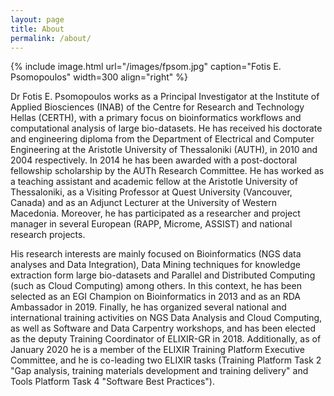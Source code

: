 ```yaml
---
layout: page
title: About
permalink: /about/
---
```


{% include image.html url="/images/fpsom.jpg" caption="Fotis E. Psomopoulos" width=300 align="right" %}

Dr Fotis E. Psomopoulos works as a Principal Investigator at the Institute of Applied Biosciences (INAB) of the Centre for Research and Technology Hellas (CERTH), with a primary focus on bioinformatics workflows and computational analysis of large bio-datasets. He has received his doctorate and engineering diploma from the Department of Electrical and Computer Engineering at the Aristotle University of Thessaloniki (AUTH), in 2010 and 2004 respectively. In 2014 he has been awarded with a post-doctoral fellowship scholarship by the AUTh Research Committee. He has worked as a teaching assistant and academic fellow at the Aristotle University of Thessaloniki, as a Visiting Professor at Quest University (Vancouver, Canada) and as an Adjunct Lecturer at the University of Western Macedonia. Moreover, he has participated as a researcher and project manager in several European (RAPP, Microme, ASSIST) and national research projects.

His research interests are mainly focused on Bioinformatics (NGS data analyses and Data Integration), Data Mining techniques for knowledge extraction form large bio-datasets and Parallel and Distributed Computing (such as Cloud Computing) among others. In this context, he has been selected as an EGI Champion on Bioinformatics in 2013 and as an RDA Ambassador in 2019. Finally, he has organized several national and international training activities on NGS Data Analysis and Cloud Computing, as well as Software and Data Carpentry workshops, and has been elected as the deputy Training Coordinator of ELIXIR-GR in 2018. Additionally, as of January 2020 he is a member of the ELIXIR Training Platform Executive Committee, and he is co-leading two ELIXIR tasks (Training Platform Task 2 "Gap analysis, training materials development and training delivery" and Tools Platform Task 4 "Software Best Practices").
